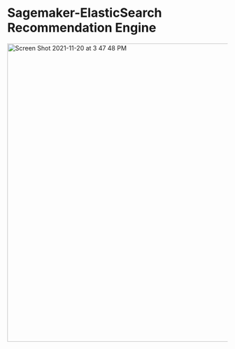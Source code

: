 # Sagemaker-ElasticSearch Recommendation Engine

<img width="681" alt="Screen Shot 2021-11-20 at 3 47 48 PM" src="https://user-images.githubusercontent.com/53450671/142740514-79254881-8b64-49cb-9d45-03d91c19cb9f.png">
